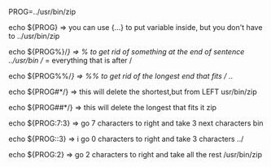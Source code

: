 PROG=../usr/bin/zip

echo ${PROG}  => you can use {...} to put variable inside, but you don't have to
../usr/bin/zip

echo ${PROG%}/*}    => % to get rid of something at the end of sentence
../usr/bin        /* = everything that is after /

echo ${PROG%%/*}    => %% to get rid of the longest end that fits /*
..

echo ${PROG#*/}      => this will delete the shortest,but from LEFT
usr/bin/zip

echo ${PROG##*/}      => this will delete the longest that fits it
zip

echo ${PROG:7:3}      => go 7 characters to right and take 3 next characters
bin

echo ${PROG::3}        => i go 0 characters to right and take 3 characters
../

echo ${PROG:2}          => go 2 characters to right and take all the rest
/usr/bin/zip
